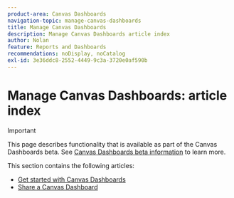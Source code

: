 ```yaml
---
product-area: Canvas Dashboards
navigation-topic: manage-canvas-dashboards
title: Manage Canvas Dashboards
description: Manage Canvas Dashboards article index
author: Nolan
feature: Reports and Dashboards
recommendations: noDisplay, noCatalog
exl-id: 3e36ddc8-2552-4449-9c3a-3720e0af590b
---
```

# Manage Canvas Dashboards: article index

>[!IMPORTANT]
>
>This page describes functionality that is available as part of the Canvas Dashboards beta. See [Canvas Dashboards beta information](/help/quicksilver/product-announcements/betas/canvas-dashboards-beta/canvas-dashboards-beta-information.md) to learn more.

This section contains the following articles:

* [Get started with Canvas Dashboards](/help/quicksilver/reports-and-dashboards/canvas-dashboards/manage-canvas-dashboards/get-started-canvas-dashboards.md)
* [Share a Canvas Dashboard](/help/quicksilver/reports-and-dashboards/canvas-dashboards/manage-canvas-dashboards/share-canvas-dashboard.md)
